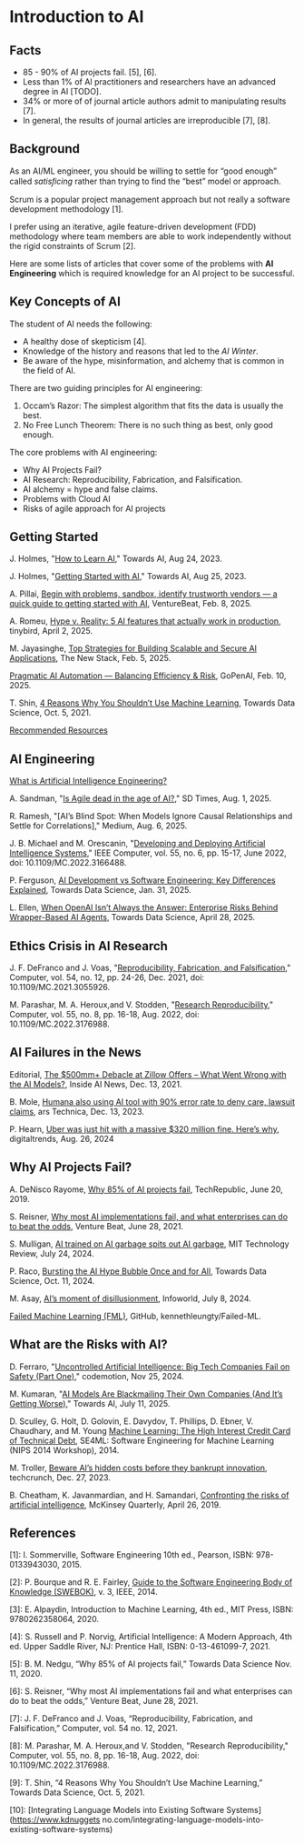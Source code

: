 # Introduction to AI


## Facts

- 85 - 90% of AI projects fail. [5], [6].
- Less than 1% of AI practitioners and researchers have an advanced degree in AI [TODO].
- 34% or more of of journal article authors admit to manipulating results [7].
- In general, the results of journal articles are irreproducible [7], [8].


## Background

As an AI/ML engineer, you should be willing to settle for “good enough” called _satisﬁcing_ rather than trying to find the “best” model or approach.

Scrum is a popular project management approach but not really a software development methodology [1].

I prefer using an iterative, agile feature-driven development (FDD) methodology where team members are able to work independently without the rigid constraints of Scrum [2].

Here are some lists of articles that cover some of the problems with **AI Engineering** which is required knowledge for an AI project to be successful.


## Key Concepts of AI

The student of AI needs the following:

- A healthy dose of skepticism [4].
- Knowledge of the history and reasons that led to the _AI Winter_.
- Be aware of the hype, misinformation, and  alchemy that is common in the field of AI.

There are two guiding principles for AI engineering:

1. Occam’s Razor: The simplest algorithm that fits the data is usually the best.
2. No Free Lunch Theorem: There is no such thing as best, only good enough.

The core problems with AI engineering:

- Why AI Projects Fail?
- AI Research: Reproducibility, Fabrication, and Falsification.
- AI alchemy = hype and false claims.
- Problems with Cloud AI
- Risks of agile approach for AI projects


## Getting Started

J. Holmes, "[How to Learn AI](https://pub.towardsai.net/how-to-learn-ai-1b9814ed3681)," Towards AI, Aug 24, 2023.

J. Holmes, "[Getting Started with AI](https://pub.towardsai.net/getting-started-with-ai-f565c7877bee)," Towards AI, Aug 25, 2023.

A. Pillai, [Begin with problems, sandbox, identify trustworth vendors — a quick guide to getting started with AI](https://venturebeat.com/ai/begin-with-problems-sandbox-identify-trustworth-vendors-a-quick-guide-to-getting-started-with-ai/), VentureBeat, Feb. 8, 2025. 

A. Romeu, [Hype v. Reality: 5 AI features that actually work in production](https://www.tinybird.co/blog-posts/ai-features-that-work), tinybird, April 2, 2025.

M. Jayasinghe, [Top Strategies for Building Scalable and Secure AI Applications](https://thenewstack.io/top-strategies-for-building-scalable-and-secure-ai-applications/), The New Stack, Feb. 5, 2025.

[Pragmatic AI Automation — Balancing Efficiency & Risk](https://blog.gopenai.com/pragmatic-ai-automation-balancing-efficiency-risk-d39c85333704), GoPenAI, Feb. 10, 2025. 

T. Shin, [4 Reasons Why You Shouldn’t Use Machine Learning](https://towardsdatascience.com/4-reasons-why-you-shouldnt-use-machine-learning-639d1d99fe11/), Towards Data Science, Oct. 5, 2021.

[Recommended Resources](./Level-1/tips/ai_books.md)


## AI Engineering

[What is Artificial Intelligence Engineering?](https://www.sei.cmu.edu/our-work/artificial-intelligence-engineering/)

A. Sandman, "[Is Agile dead in the age of AI?](https://sdtimes.com/agile/is-agile-dead-in-the-age-of-ai/)," SD Times, Aug. 1, 2025. 

R. Ramesh, "[AI’s Blind Spot: When Models Ignore Causal Relationships and Settle for Correlations]," Medium, Aug. 6, 2025. 

J. B. Michael and M. Orescanin, "[Developing and Deploying Artificial Intelligence Systems](https://ieeexplore.ieee.org/document/9789299)," IEEE Computer, vol. 55, no. 6, pp. 15-17, June 2022, doi: 10.1109/MC.2022.3166488.

P. Ferguson, [AI Development vs Software Engineering: Key Differences Explained](https://medium.com/towards-data-science/ai-development-vs-software-engineering-key-differences-explained-0709633e81d2), Towards Data Science, Jan. 31, 2025. 

L. Ellen, [When OpenAI Isn’t Always the Answer: Enterprise Risks Behind Wrapper-Based AI Agents](https://towardsdatascience.com/when-openai-isnt-always-the-answer-enterprise-risks-behind-wrapper-based-ai-agents/), Towards Data Science, April 28, 2025.


## Ethics Crisis in AI Research

J. F. DeFranco and J. Voas, "[Reproducibility, Fabrication, and Falsification](https://ieeexplore.ieee.org/document/9622314)," Computer, vol. 54, no. 12, pp. 24-26, Dec. 2021, doi: 10.1109/MC.2021.3055926.

M. Parashar, M. A. Heroux,and V. Stodden, "[Research Reproducibility](https://ieeexplore.ieee.org/document/9847295)," Computer, vol. 55, no. 8, pp. 16-18, Aug. 2022, doi: 10.1109/MC.2022.3176988.


## AI Failures in the News

Editorial, [The $500mm+ Debacle at Zillow Offers – What Went Wrong with the AI Models?](https://insideainews.com/2021/12/13/the-500mm-debacle-at-zillow-offers-what-went-wrong-with-the-ai-models/), Inside AI News, Dec. 13, 2021.

B. Mole, [Humana also using AI tool with 90% error rate to deny care, lawsuit claims](https://arstechnica.com/science/2023/12/humana-also-using-ai-tool-with-90-error-rate-to-deny-care-lawsuit-claims/), ars Technica, Dec. 13, 2023.

P. Hearn, [Uber was just hit with a massive $320 million fine. Here’s why](https://www.digitaltrends.com/mobile/uber-just-hit-with-massive-320-million-dollar-fine-heres-why/), digitaltrends, Aug. 26, 2024


## Why AI Projects Fail?

A. DeNisco Rayome, [Why 85% of AI projects fail](https://www.techrepublic.com/article/why-85-of-ai-projects-fail/), TechRepublic, June 20, 2019.

S. Reisner, [Why most AI implementations fail, and what enterprises can do to beat the odds](https://venturebeat.com/ai/why-most-ai-implementations-fail-and-what-enterprises-can-do-to-beat-the-odds/), Venture Beat, June 28, 2021.

S. Mulligan, [AI trained on AI garbage spits out AI garbage](https://www.technologyreview.com/2024/07/24/1095263/ai-that-feeds-on-a-diet-of-ai-garbage-ends-up-spitting-out-nonsense/),
MIT Technology Review, July 24, 2024.

P. Raco, [Bursting the AI Hype Bubble Once and for All](https://towardsdatascience.com/bursting-the-ai-hype-bubble-once-and-for-all-581a994fe762), Towards Data Science, Oct. 11, 2024.

M. Asay, [AI’s moment of disillusionment](https://www.infoworld.com/article/3715682/ais-moment-of-disillusionment.html), Infoworld, July 8, 2024.

[Failed Machine Learning (FML)](https://github.com/kennethleungty/Failed-ML), GitHub, kennethleungty/Failed-ML.


## What are the Risks with AI?

D. Ferraro, "[Uncontrolled Artificial Intelligence: Big Tech Companies Fail on Safety (Part One)](https://www.codemotion.com/magazine/cybersecurity/uncontrolled-artificial-intelligence-big-tech-companies-fail-on-safety-part-one/)," codemotion, Nov 25, 2024. 

M. Kumaran, "[AI Models Are Blackmailing Their Own Companies (And It’s Getting Worse)](https://pub.towardsai.net/ai-models-are-blackmailing-their-own-companies-and-its-getting-worse-c38cfb37d842?source=rss----98111c9905da---4)," Towards AI, July 11, 2025.

D. Sculley, G. Holt, D. Golovin, E. Davydov, T. Phillips, D.  Ebner, V. Chaudhary, and M. Young
[Machine Learning: The High Interest Credit Card of Technical Debt](https://research.google.com/pubs/pub43146.html?authuser=2), SE4ML: Software Engineering for Machine Learning (NIPS 2014 Workshop), 2014.

M. Troller, [Beware AI’s hidden costs before they bankrupt innovation](https://techcrunch.com/2023/12/27/beware-ais-hidden-costs-before-they-bankrupt-innovation/), techcrunch, Dec. 27, 2023.

B. Cheatham, K. Javanmardian, and H. Samandari, [Confronting the risks of artificial intelligence](https://www.mckinsey.com/capabilities/quantumblack/our-insights/confronting-the-risks-of-artificial-intelligence), McKinsey Quarterly, April 26, 2019. 


## References

[1]: I. Sommerville, Software Engineering 10th ed., Pearson, ISBN: 978-0133943030, 2015.

[2]: P. Bourque and R. E. Fairley, [Guide to the Software Engineering Body of Knowledge (SWEBOK)](https://www.computer.org/education/bodies-of-knowledge/software-engineering), v. 3, IEEE, 2014.

[3]: E. Alpaydin, Introduction to Machine Learning, 4th ed., MIT Press, ISBN: 9780262358064, 2020.

[4]: S. Russell and P. Norvig, Artificial Intelligence: A Modern Approach, 4th ed. Upper Saddle River, NJ: Prentice Hall, ISBN: 0-13-461099-7, 2021.

[5]: B. M. Nedgu, “Why 85% of AI projects fail,” Towards Data Science Nov. 11, 2020.

[6]: S. Reisner, “Why most AI implementations fail and what enterprises can do to beat the odds,” Venture Beat, June 28, 2021.

[7]: J. F. DeFranco and J. Voas, “Reproducibility, Fabrication, and Falsification,” Computer, vol. 54 no. 12, 2021.

[8]: M. Parashar, M. A. Heroux,and V. Stodden, "Research Reproducibility," Computer, vol. 55, no. 8, pp. 16-18, Aug. 2022, doi: 10.1109/MC.2022.3176988.

[9]: T. Shin, “4 Reasons Why You Shouldn’t Use Machine Learning,” Towards Data Science, Oct. 5, 2021.

[10]: [Integrating Language Models into Existing Software Systems](https://www.kdnuggets no.com/integrating-language-models-into-existing-software-systems)

